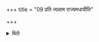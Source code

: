 +++
title = "09 प्रति त्यन्नाम राज्यमधायीति"

+++

<details><summary>थिते</summary>

प्रति त्यन्नाम राज्यमधायीति वारुणीभ्यां यजमानो मुखं विमृष्टे ९
</details>
